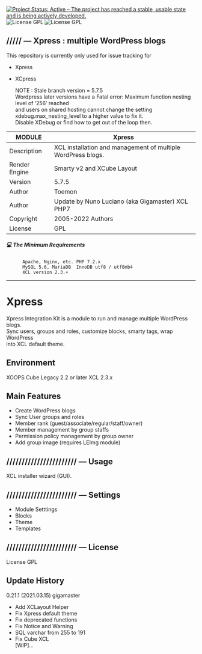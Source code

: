 [![Project Status: Active – The project has reached a stable, usable state and is being actively developed.](https://www.repostatus.org/badges/2.0.0/active.svg)](https://github.com/xoopscube/xcl)
![License GPL](https://img.shields.io/badge/License-GPL-green)
![License GPL](https://img.shields.io/badge/X--Update%20Store-Pending-red)

## ///// — Xpress : multiple WordPress blogs

This repository is currently only used for issue tracking for 

- Xpress
- XCpress

    NOTE : Stale branch version = 5.7.5  
    Wordpress later versions have a Fatal error: Maximum function nesting level of ‘256’ reached  
    and users on shared hosting cannot change the setting xdebug.max_nesting_level to a higher value to fix it.  
    Disable XDebug or find how to get out of the loop then.


MODULE | Xpress
------------ | -------------
Description |  XCL installation and management of multiple WordPress blogs.
Render Engine | Smarty v2 and XCube Layout
Version | 5.7.5
Author | Toemon 
Author | Update by Nuno Luciano (aka Gigamaster) XCL PHP7
Copyright | 2005-2022 Authors
License | GPL


##### :computer: The Minimum Requirements



          Apache, Nginx, etc. PHP 7.2.x
          MySQL 5.6, MariaDB  InnoDB utf8 / utf8mb4
          XCL version 2.3.+



-----

          
          
Xpress
=======
Xpress Integration Kit is a module to run and manage multiple WordPress blogs.    
Sync users, groups and roles, customize blocks, smarty tags, wrap WordPress  
into XCL default theme.      

## Environment

XOOPS Cube Legacy 2.2 or later XCL 2.3.x

## Main Features

* Create WordPress blogs
* Sync User groups and roles
* Member rank (guest/associate/regular/staff/owner)
* Member management by group staffs
* Permission policy management by group owner
* Add group image (requires LEImg module)

## /////////////////////// — Usage

XCL installer wizard (GUI).

## /////////////////////// — Settings

- Module Setttings  
- Blocks 
- Theme 
- Templates

## /////////////////////// — License

License GPL


## Update History

0.21.1 (2021.03.15) gigamaster  

* Add XCLayout Helper
* Fix Xpress default theme
* Fix deprecated functions
* Fix Notice and Warning
* SQL varchar from 255 to 191  
* Fix Cube XCL  
  [WIP]...
